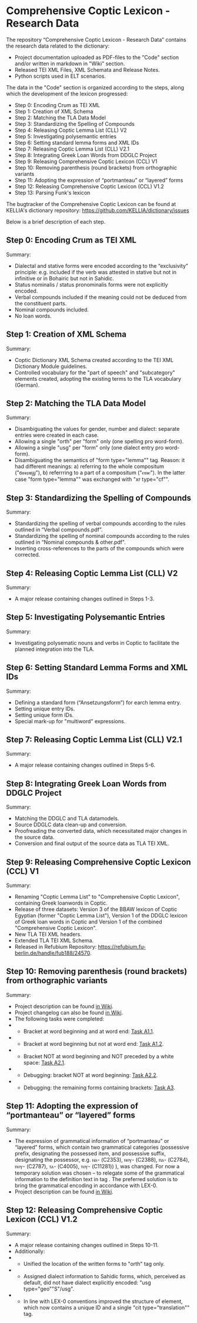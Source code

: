 # Comprehensive Coptic Lexicon - Research Data
The repository “Comprehensive Coptic Lexicon - Research Data” contains the research data related to the dictionary: 

- Project documentation uploaded as PDF-files to the "Code" section and/or written in markdown in "Wiki" section. 
- Released TEI XML Files, XML Schemata and Release Notes.
- Python scripts used in ELT scenarios.

The data in the "Code" section is organized according to the steps, along which the development of the lexicon progressed: 

- Step 0: Encoding Crum as TEI XML
- Step 1: Creation of XML Schema
- Step 2: Matching the TLA Data Model
- Step 3: Standardizing the Spelling of Compounds
- Step 4: Releasing Coptic Lemma List (CLL) V2
- Step 5: Investigating polysemantic entries
- Step 6: Setting standard lemma forms and XML IDs
- Step 7: Releasing Coptic Lemma List (CLL) V2.1
- Step 8: Integrating Greek Loan Words from DDGLC Project
- Step 9: Releasing Comprehensive Coptic Lexicon (CCL) V1
- Step 10: Removing parenthesis (round brackets) from orthographic variants
- Step 11: Adopting the expression of “portmanteau” or “layered” forms
- Step 12: Releasing Comprehensive Coptic Lexicon (CCL) V1.2
- Step 13: Parsing Funk's lexicon

The bugtracker of the Comprehensive Coptic Lexicon can be found at KELLIA's dictionary repository: https://github.com/KELLIA/dictionary/issues

Below is a brief description of each step.

## Step 0: Encoding Crum as TEI XML
Summary: 

- Dialectal and stative forms were encoded according to the “exclusivity” principle: e.g. included if the verb was attested in stative but not in infinitive or in Bohairic but not in Sahidic. 
- Status nominalis / status pronominalis forms were not explicitly encoded.
- Verbal compounds included if the meaning could not be deduced from the constituent parts.
- Nominal compounds included.
- No loan words.

## Step 1: Creation of XML Schema
Summary: 

- Coptic Dictionary XML Schema created according to the TEI XML Dictionary Module guidelines.
- Controlled vocabulary for the "part of speech" and "subcategory" elements created, adopting the existing terms to the TLA vocabulary (German).

## Step 2: Matching the TLA Data Model
Summary: 

- Disambiguating the values for gender, number and dialect: separate entries were created in each case.
- Allowing a single "orth" per "form" only (one spelling pro word-form).
- Allowing a single "usg" per "form" only (one dialect entry pro word-form).
- Disambiguating the semantics of "form type="lemma"" tag. Reason: it had different meanings: a) referring to the whole compositum ("ϭⲓⲛⲱⲃϣ"),  b) referrring to a part of a compositum ("ⲉⲓⲛⲉ"). In the latter case "form type="lemma"" was exchanged with "xr type="cf"".

## Step 3: Standardizing the Spelling of Compounds
Summary: 

- Standardizing the spelling of verbal compounds according to the rules outlined in “Verbal compounds.pdf”.
- Standardizing the spelling of nominal compounds according to the rules outlined in “Nominal compounds & other.pdf".
- Inserting cross-references to the parts of the compounds which were corrected.

## Step 4: Releasing Coptic Lemma List (CLL) V2
Summary: 

- A major release containing changes outlined in Steps 1-3.

## Step 5: Investigating Polysemantic Entries
Summary: 

- Investigating polysematic nouns and verbs in Coptic to facilitate the planned integration into the TLA.

## Step 6: Setting Standard Lemma Forms and XML IDs
Summary: 

- Defining a standard form (“Ansetzungsform”) for earch lemma entry.  
- Setting unique entry IDs.
- Setting unique form IDs.
- Special mark-up for "multiword" expressions.

## Step 7: Releasing Coptic Lemma List (CLL) V2.1
Summary: 

- A major release containing changes outlined in Steps 5-6.

## Step 8: Integrating Greek Loan Words from DDGLC Project
Summary: 

- Matching the DDGLC and TLA datamodels.
- Source DDGLC data clean-up and conversion.
- Proofreading the converted data, whiсh necessitated major changes in the source data.
- Conversion and final output of the source data as TLA TEI XML.

## Step 9: Releasing Comprehensive Coptic Lexicon (CCL) V1
Summary: 

- Renaming "Coptic Lemma List" to "Comprehensive Coptic Lexicon", containing Greek loanwords in Coptic.
- Release of three datasets: Version 3 of the BBAW lexicon of Coptic Egyptian (former "Coptic Lemma List"), Version 1 of the DDGLC lexicon of Greek loan words in Coptic and Version 1 of the combined "Comprehensive Coptic Lexicon".
- New TLA TEI XML headers.
- Extended TLA TEI XML Schema.
- Released in Refubium Repository: https://refubium.fu-berlin.de/handle/fub188/24570.

## Step 10: Removing parenthesis (round brackets) from orthographic variants
Summary: 

- Project description can be found [in Wiki](https://github.com/phoenix-mossimo/ccl_rd/wiki/A0-Remove-parenthesis-(round-brackets)-from-orthographic-variants).
- Project changelog can also be found [in Wiki](https://github.com/phoenix-mossimo/ccl_rd/wiki/Changelog-of-the-task-%22Remove-parenthesis%22-(Step-10)).
- The following tasks were completed:
- - Bracket at word beginning and at word end: [Task A1.1](https://github.com/phoenix-mossimo/ccl_rd/wiki/A1.1---Bracket-at-word-beginning-and-at-word-end).
- - Bracket at word beginning but not at word end: [Task A1.2](https://github.com/phoenix-mossimo/ccl_rd/wiki/A1.2-Bracket-at-word-beginning-but-not-at-word-end).
- - Bracket NOT at word beginning and NOT preceded by a white space: [Task A2.1](https://github.com/phoenix-mossimo/ccl_rd/wiki/A2.1-Bracket-NOT-at-word-beginning-and-NOT-preceded-by-a-white-space).
- - Debugging: bracket NOT at word beginning: [Task A2.2](https://github.com/phoenix-mossimo/ccl_rd/wiki/A2.2-Debugging:-bracket-NOT-at-word-beginning).
- - Debugging: the remaining forms containing brackets: [Task A3](https://github.com/phoenix-mossimo/ccl_rd/wiki/A3-The-remaining-forms-containing-brackets).

## Step 11: Adopting the expression of “portmanteau” or “layered” forms
Summary: 

- The expression of grammatical information of “portmanteau” or “layered” forms, which contain two grammatical categories (possessive prefix, designating the possessed item, and possessive suffix, designating the possessor, e.g. ⲛⲁ- (C2353), ⲛⲟⲩ- (C2388), ⲡⲁ- (C2784), ⲡⲟⲩ- (C2787), ⲧⲁ- (C4005), ⲧⲟⲩ- (C11281)) ), was changed. For now a temporary solution was chosen – to relegate some of the grammatical information to the definition text in tag <sense>. The preferred solution is to bring the grammatical encoding in accordance with LEX-0. 
- Project description can be found [in Wiki](https://github.com/phoenix-mossimo/ccl_rd/wiki/B1:-Encode-%E2%80%9Clayered%E2%80%9D-or-%E2%80%9Cportmanteau%E2%80%9D-possessive-forms).
  
## Step 12: Releasing Comprehensive Coptic Lexicon (CCL) V1.2 
Summary:   

- A major release containing changes outlined in Steps 10-11. 
- Additionally: 
- - Unified the location of the written forms to "orth" tag only.
- - Assigned dialect information to Sahidic forms, which, perceived as default, did not have dialect explicitly encoded: "usg type="geo""S"/usg".
- - In line with LEX-0 conventions improved the structure of <sense> element, which now contains a unique ID and a single "cit type="translation"" tag.


